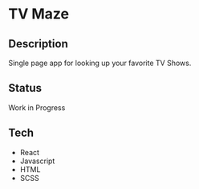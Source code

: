# TV Maze

## Description

Single page app for looking up your favorite TV Shows.

## Status

Work in Progress

## Tech

- React
- Javascript
- HTML
- SCSS
